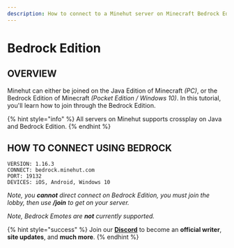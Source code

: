 ```yaml
---
description: How to connect to a Minehut server on Minecraft Bedrock Edition.
---
```


# Bedrock Edition

## OVERVIEW

Minehut can either be joined on the Java Edition of Minecraft _\(PC\)_, or the Bedrock Edition of Minecraft _\(Pocket Edition / Windows 10\)_. In this tutorial, you'll learn how to join through the Bedrock Edition.

{% hint style="info" %}
All servers on Minehut supports crossplay on Java and Bedrock Edition.
{% endhint %}

## HOW TO CONNECT USING BEDROCK

```text
VERSION: 1.16.3
CONNECT: bedrock.minehut.com
PORT: 19132
DEVICES: iOS, Android, Windows 10
```

_Note, you **cannot** direct connect on Bedrock Edition, you must join the lobby, then use **/join**  to get on your server._

_Note, Bedrock Emotes are **not** currently supported._

{% hint style="success" %}
Join our [**Discord**](https://discord.gg/TYhH5bK) to become an **official writer**, **site updates**, and **much more**.
{% endhint %}

